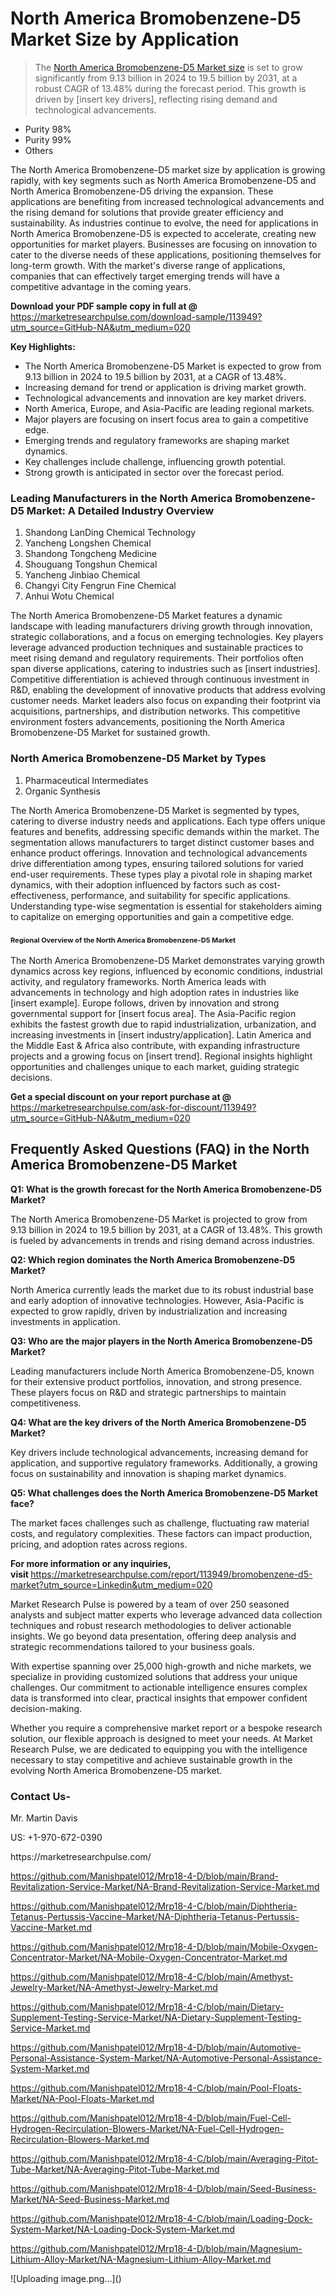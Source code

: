 <h1>North America Bromobenzene-D5 Market&nbsp;Size by Application</h1><blockquote><p>The <a href="https://marketresearchpulse.com/download-sample/113949?utm_source=GitHub-NA&amp;utm_medium=020">North America Bromobenzene-D5 Market size</a> is set to grow significantly from 9.13 billion in 2024 to 19.5 billion by 2031, at a robust CAGR of 13.48% during the forecast period. This growth is driven by [insert key drivers], reflecting rising demand and technological advancements.</p></blockquote><ul><li>Purity 98%<li> Purity 99%<li> Others</li></ul><p>The North America Bromobenzene-D5 market size by application is growing rapidly, with key segments such as North America Bromobenzene-D5 and North America Bromobenzene-D5 driving the expansion. These applications are benefiting from increased technological advancements and the rising demand for solutions that provide greater efficiency and sustainability. As industries continue to evolve, the need for applications in North America Bromobenzene-D5 is expected to accelerate, creating new opportunities for market players. Businesses are focusing on innovation to cater to the diverse needs of these applications, positioning themselves for long-term growth. With the market's diverse range of applications, companies that can effectively target emerging trends will have a competitive advantage in the coming years.</p><p><strong>Download your PDF sample copy in full at @ </strong><a href="https://marketresearchpulse.com/download-sample/113949?utm_source=GitHub-NA&amp;utm_medium=020">https://marketresearchpulse.com/download-sample/113949?utm_source=GitHub-NA&amp;utm_medium=020</a></p><p><strong>Key Highlights: </strong></p><ul><li>The North America Bromobenzene-D5 Market is expected to grow from 9.13 billion in 2024 to 19.5 billion by 2031, at a CAGR of 13.48%.</li><li>Increasing demand for trend or application is driving market growth.</li><li>Technological advancements and innovation are key market drivers.</li><li>North America, Europe, and Asia-Pacific are leading regional markets.</li><li>Major players are focusing on insert focus area to gain a competitive edge.</li><li>Emerging trends and regulatory frameworks are shaping market dynamics.</li><li>Key challenges include challenge, influencing growth potential.</li><li>Strong growth is anticipated in sector over the forecast period.</li></ul><h3>Leading Manufacturers in the North America Bromobenzene-D5 Market: A Detailed Industry Overview</h3><ol><li>Shandong LanDing Chemical Technology</li><li>Yancheng Longshen Chemical</li><li>Shandong Tongcheng Medicine</li><li>Shouguang Tongshun Chemical</li><li>Yancheng Jinbiao Chemical</li><li>Changyi City Fengrun Fine Chemical</li><li>Anhui Wotu Chemical</li></ol><div class="flex max-w-full flex-col flex-grow"><div class="min-h-8 text-message flex w-full flex-col items-end gap-2 whitespace-normal break-words [.text-message+&amp;]:mt-5" dir="auto" data-message-author-role="assistant" data-message-id="fd8432e4-4910-450d-b182-61b7bfb0a01f" data-message-model-slug="gpt-4o"><div class="flex w-full flex-col gap-1 empty:hidden first:pt-[3px]"><div class="markdown prose w-full break-words dark:prose-invert light"><p>The North America Bromobenzene-D5 Market features a dynamic landscape with leading manufacturers driving growth through innovation, strategic collaborations, and a focus on emerging technologies. Key players leverage advanced production techniques and sustainable practices to meet rising demand and regulatory requirements. Their portfolios often span diverse applications, catering to industries such as [insert industries]. Competitive differentiation is achieved through continuous investment in R&amp;D, enabling the development of innovative products that address evolving customer needs. Market leaders also focus on expanding their footprint via acquisitions, partnerships, and distribution networks. This competitive environment fosters advancements, positioning the North America Bromobenzene-D5 Market for sustained growth.</p></div></div></div></div><h3>North America Bromobenzene-D5 Market by Types</h3><ol><li>Pharmaceutical Intermediates<li> Organic Synthesis</li></ol><div class="flex max-w-full flex-col flex-grow"><div class="min-h-8 text-message flex w-full flex-col items-end gap-2 whitespace-normal break-words [.text-message+&amp;]:mt-5" dir="auto" data-message-author-role="assistant" data-message-id="084470be-0bb7-4664-bddf-5156b4f41249" data-message-model-slug="gpt-4o-mini"><div class="flex w-full flex-col gap-1 empty:hidden first:pt-[3px]"><div class="markdown prose w-full break-words dark:prose-invert light"><p>The North America Bromobenzene-D5 Market is segmented by types, catering to diverse industry needs and applications. Each type offers unique features and benefits, addressing specific demands within the market. The segmentation allows manufacturers to target distinct customer bases and enhance product offerings. Innovation and technological advancements drive differentiation among types, ensuring tailored solutions for varied end-user requirements. These types play a pivotal role in shaping market dynamics, with their adoption influenced by factors such as cost-effectiveness, performance, and suitability for specific applications. Understanding type-wise segmentation is essential for stakeholders aiming to capitalize on emerging opportunities and gain a competitive edge.</p></div></div></div></div><h3><span style="font-size: 11px;">Regional Overview of the North America Bromobenzene-D5 Market</span></h3><div class="flex max-w-full flex-col flex-grow"><div class="min-h-8 text-message flex w-full flex-col items-end gap-2 whitespace-normal break-words [.text-message+&amp;]:mt-5" dir="auto" data-message-author-role="assistant" data-message-id="e9038762-ce64-4e30-91c9-9bd413514231" data-message-model-slug="gpt-4o-mini"><div class="flex w-full flex-col gap-1 empty:hidden first:pt-[3px]"><div class="markdown prose w-full break-words dark:prose-invert light"><p>The North America Bromobenzene-D5 Market demonstrates varying growth dynamics across key regions, influenced by economic conditions, industrial activity, and regulatory frameworks. North America leads with advancements in technology and high adoption rates in industries like [insert example]. Europe follows, driven by innovation and strong governmental support for [insert focus area]. The Asia-Pacific region exhibits the fastest growth due to rapid industrialization, urbanization, and increasing investments in [insert industry/application]. Latin America and the Middle East &amp; Africa also contribute, with expanding infrastructure projects and a growing focus on [insert trend]. Regional insights highlight opportunities and challenges unique to each market, guiding strategic decisions.</p></div></div></div></div><p><strong>Get a special discount on your report purchase at @ </strong><a href="https://marketresearchpulse.com/ask-for-discount/113949?utm_source=GitHub-NA&amp;utm_medium=020">https://marketresearchpulse.com/ask-for-discount/113949?utm_source=GitHub-NA&amp;utm_medium=020</a></p><h2>Frequently Asked Questions (FAQ) in the North America Bromobenzene-D5 Market</h2><p><strong>Q1: What is the growth forecast for the North America Bromobenzene-D5 Market?</strong></p><p>The North America Bromobenzene-D5 Market is projected to grow from 9.13 billion in 2024 to 19.5 billion by 2031, at a CAGR of 13.48%. This growth is fueled by advancements in trends and rising demand across industries.</p><p><strong>Q2: Which region dominates the North America Bromobenzene-D5 Market?</strong></p><p>North America currently leads the market due to its robust industrial base and early adoption of innovative technologies. However, Asia-Pacific is expected to grow rapidly, driven by industrialization and increasing investments in application.</p><p><strong>Q3: Who are the major players in the North America Bromobenzene-D5 Market?</strong></p><p>Leading manufacturers include North America Bromobenzene-D5, known for their extensive product portfolios, innovation, and strong presence. These players focus on R&amp;D and strategic partnerships to maintain competitiveness.</p><p><strong>Q4: What are the key drivers of the North America Bromobenzene-D5 Market?</strong></p><p>Key drivers include technological advancements, increasing demand for application, and supportive regulatory frameworks. Additionally, a growing focus on sustainability and innovation is shaping market dynamics.</p><p><strong>Q5: What challenges does the North America Bromobenzene-D5 Market face?</strong></p><p>The market faces challenges such as challenge, fluctuating raw material costs, and regulatory complexities. These factors can impact production, pricing, and adoption rates across regions.</p><p><strong>For more information or any inquiries, visit&nbsp;</strong><a href="https://marketresearchpulse.com/report/113949/bromobenzene-d5-market?utm_source=Linkedin&utm_medium=020">https://marketresearchpulse.com/report/113949/bromobenzene-d5-market?utm_source=Linkedin&utm_medium=020</a></p><p>Market Research Pulse is powered by a team of over 250 seasoned analysts and subject matter experts who leverage advanced data collection techniques and robust research methodologies to deliver actionable insights. We go beyond data presentation, offering deep analysis and strategic recommendations tailored to your business goals.</p><p>With expertise spanning over 25,000 high-growth and niche markets, we specialize in providing customized solutions that address your unique challenges. Our commitment to actionable intelligence ensures complex data is transformed into clear, practical insights that empower confident decision-making.</p><p>Whether you require a comprehensive market report or a bespoke research solution, our flexible approach is designed to meet your needs. At Market Research Pulse, we are dedicated to equipping you with the intelligence necessary to stay competitive and achieve sustainable growth in the evolving North America Bromobenzene-D5 market.</p><h3><strong>Contact Us-</strong></h3><p>Mr. Martin Davis</p><p>US: +1-970-672-0390</p><p>https://marketresearchpulse.com/</p><p><a href="https://github.com/Manishpatel012/Mrp18-4-D/blob/main/Brand-Revitalization-Service-Market/NA-Brand-Revitalization-Service-Market.md">https://github.com/Manishpatel012/Mrp18-4-D/blob/main/Brand-Revitalization-Service-Market/NA-Brand-Revitalization-Service-Market.md</a></p><p><a href="https://github.com/Manishpatel012/Mrp18-4-C/blob/main/Diphtheria-Tetanus-Pertussis-Vaccine-Market/NA-Diphtheria-Tetanus-Pertussis-Vaccine-Market.md">https://github.com/Manishpatel012/Mrp18-4-C/blob/main/Diphtheria-Tetanus-Pertussis-Vaccine-Market/NA-Diphtheria-Tetanus-Pertussis-Vaccine-Market.md</a></p><p><a href="https://github.com/Manishpatel012/Mrp18-4-D/blob/main/Mobile-Oxygen-Concentrator-Market/NA-Mobile-Oxygen-Concentrator-Market.md">https://github.com/Manishpatel012/Mrp18-4-D/blob/main/Mobile-Oxygen-Concentrator-Market/NA-Mobile-Oxygen-Concentrator-Market.md</a></p><p><a href="https://github.com/Manishpatel012/Mrp18-4-C/blob/main/Amethyst-Jewelry-Market/NA-Amethyst-Jewelry-Market.md">https://github.com/Manishpatel012/Mrp18-4-C/blob/main/Amethyst-Jewelry-Market/NA-Amethyst-Jewelry-Market.md</a></p><p><a href="https://github.com/Manishpatel012/Mrp18-4-C/blob/main/Dietary-Supplement-Testing-Service-Market/NA-Dietary-Supplement-Testing-Service-Market.md">https://github.com/Manishpatel012/Mrp18-4-C/blob/main/Dietary-Supplement-Testing-Service-Market/NA-Dietary-Supplement-Testing-Service-Market.md</a></p><p><a href="https://github.com/Manishpatel012/Mrp18-4-D/blob/main/Automotive-Personal-Assistance-System-Market/NA-Automotive-Personal-Assistance-System-Market.md">https://github.com/Manishpatel012/Mrp18-4-D/blob/main/Automotive-Personal-Assistance-System-Market/NA-Automotive-Personal-Assistance-System-Market.md</a></p><p><a href="https://github.com/Manishpatel012/Mrp18-4-C/blob/main/Pool-Floats-Market/NA-Pool-Floats-Market.md">https://github.com/Manishpatel012/Mrp18-4-C/blob/main/Pool-Floats-Market/NA-Pool-Floats-Market.md</a></p><p><a href="https://github.com/Manishpatel012/Mrp18-4-D/blob/main/Fuel-Cell-Hydrogen-Recirculation-Blowers-Market/NA-Fuel-Cell-Hydrogen-Recirculation-Blowers-Market.md">https://github.com/Manishpatel012/Mrp18-4-D/blob/main/Fuel-Cell-Hydrogen-Recirculation-Blowers-Market/NA-Fuel-Cell-Hydrogen-Recirculation-Blowers-Market.md</a></p><p><a href="https://github.com/Manishpatel012/Mrp18-4-C/blob/main/Averaging-Pitot-Tube-Market/NA-Averaging-Pitot-Tube-Market.md">https://github.com/Manishpatel012/Mrp18-4-C/blob/main/Averaging-Pitot-Tube-Market/NA-Averaging-Pitot-Tube-Market.md</a></p><p><a href="https://github.com/Manishpatel012/Mrp18-4-D/blob/main/Seed-Business-Market/NA-Seed-Business-Market.md">https://github.com/Manishpatel012/Mrp18-4-D/blob/main/Seed-Business-Market/NA-Seed-Business-Market.md</a></p><p><a href="https://github.com/Manishpatel012/Mrp18-4-C/blob/main/Loading-Dock-System-Market/NA-Loading-Dock-System-Market.md">https://github.com/Manishpatel012/Mrp18-4-C/blob/main/Loading-Dock-System-Market/NA-Loading-Dock-System-Market.md</a></p><p><a href="https://github.com/Manishpatel012/Mrp18-4-D/blob/main/Magnesium-Lithium-Alloy-Market/NA-Magnesium-Lithium-Alloy-Market.md">https://github.com/Manishpatel012/Mrp18-4-D/blob/main/Magnesium-Lithium-Alloy-Market/NA-Magnesium-Lithium-Alloy-Market.md</a></p>
![Uploading image.png…]()
